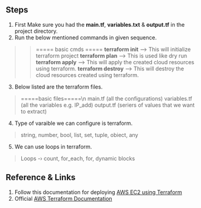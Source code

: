 ## Steps
1. First Make sure you had the **main.tf**, **variables.txt** & **output.tf** in the project directory.
2. Run the below mentioned commands in given sequence.
>> ===== basic cmds =====
> **terraform init**  -->  This will initialize terraform project
> **terraform plan** -->  This is used like dry run
> **terraform apply**  -->  This will apply the created cloud resources using terraform.
> **terraform destroy**  -->  This will destroy the cloud resources created using terraform.
3. Below listed are the terraform files.
> =====basic files=====\n
> main.tf (all the configurations)
> variables.tf (all the variables e.g. IP_add)
> output.tf (seriers of values that we want to extract)
4. Type of varaible we can configure is terraform.
> string, number, bool, list, set, tuple, obiect, any 
5. We can use loops in terraform.
> Loops -› count, for_each, for, dynamic blocks

## Reference & Links
1. Follow this documentation for deploying [AWS EC2 using Terraform](https://developer.hashicorp.com/terraform/tutorials/aws-get-started/aws-build)
2. Official [AWS Terraform Documentation](https://registry.terraform.io/providers/hashicorp/aws/latest/docs)